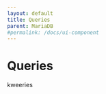 ```yaml
---
layout: default
title: Queries
parent: MariaDB
#permalink: /docs/ui-component
---
```


# Queries

kweeries
